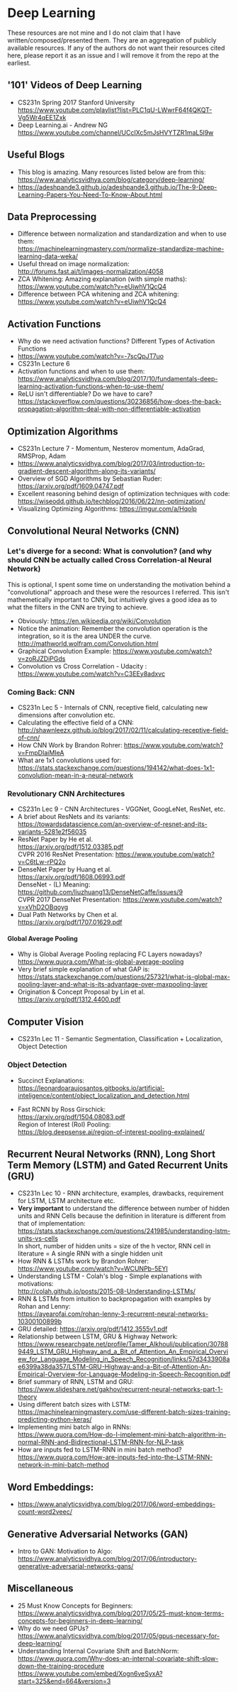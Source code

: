 # Deep Learning
These resources are not mine and I do not claim that I have written/composed/presented them. They are an aggregation of publicly available resources. If any of the authors do not want their resources cited here, please report it as an issue and I will remove it from the repo at the earliest.

## '101' Videos of Deep Learning
* CS231n Spring 2017 Stanford University  
https://www.youtube.com/playlist?list=PLC1qU-LWwrF64f4QKQT-Vg5Wr4qEE1Zxk
* Deep Learning.ai - Andrew NG  
https://www.youtube.com/channel/UCcIXc5mJsHVYTZR1maL5l9w

## Useful Blogs
* This blog is amazing. Many resources listed below are from this:  
https://www.analyticsvidhya.com/blog/category/deep-learning/
* https://adeshpande3.github.io/adeshpande3.github.io/The-9-Deep-Learning-Papers-You-Need-To-Know-About.html

## Data Preprocessing
* Difference between normalization and standardization and when to use them:  
https://machinelearningmastery.com/normalize-standardize-machine-learning-data-weka/  
* Useful thread on image normalization:  
http://forums.fast.ai/t/images-normalization/4058  
* ZCA Whitening: Amazing explanation (with simple maths):  
https://www.youtube.com/watch?v=eUiwhV1QcQ4
* Difference between PCA whitening and ZCA whitening:  
https://www.youtube.com/watch?v=eUiwhV1QcQ4


## Activation Functions
* Why do we need activation functions? Different Types of Activation Functions
* https://www.youtube.com/watch?v=-7scQpJT7uo
* CS231n Lecture 6
* Activation functions and when to use them:  
https://www.analyticsvidhya.com/blog/2017/10/fundamentals-deep-learning-activation-functions-when-to-use-them/
* ReLU isn't differentiable? Do we have to care?  
https://stackoverflow.com/questions/30236856/how-does-the-back-propagation-algorithm-deal-with-non-differentiable-activation

## Optimization Algorithms
* CS231n Lecture 7 -  Momentum, Nesterov momentum, AdaGrad, RMSProp, Adam
* https://www.analyticsvidhya.com/blog/2017/03/introduction-to-gradient-descent-algorithm-along-its-variants/
* Overview of SGD Algorithms by Sebastian Ruder: https://arxiv.org/pdf/1609.04747.pdf
* Excellent reasoning behind design of optimization techniques with code:  
https://wiseodd.github.io/techblog/2016/06/22/nn-optimization/
* Visualizing Optimizing Algorithms: https://imgur.com/a/Hqolp

## Convolutional Neural Networks (CNN)
### Let's diverge for a second: What is convolution? (and why should CNN be actually called Cross Correlation-al Neural Network)
This is optional, I spent some time on understanding the motivation behind a "convolutional" approach and these were the resources I referred. This isn't mathemetically important to CNN, but intuitively gives a good idea as to what the filters in the CNN are trying to achieve. 
* Obviously: https://en.wikipedia.org/wiki/Convolution
* Notice the animation: Remember the convolution operation is the integration, so it is the area UNDER the curve.  
http://mathworld.wolfram.com/Convolution.html
* Graphical Convolution Example: https://www.youtube.com/watch?v=zoRJZDiPGds
* Convolution vs Cross Correlation - Udacity : https://www.youtube.com/watch?v=C3EEy8adxvc

### Coming Back: CNN
* CS231n Lec 5 - Internals of CNN, receptive field, calculating new dimensions after convolution etc.
* Calculating the effective field of a CNN:  
http://shawnleezx.github.io/blog/2017/02/11/calculating-receptive-field-of-cnn/
* How CNN Work by Brandon Rohrer: https://www.youtube.com/watch?v=FmpDIaiMIeA
* What are 1x1 convolutions used for:  
https://stats.stackexchange.com/questions/194142/what-does-1x1-convolution-mean-in-a-neural-network

### Revolutionary CNN Architectures
* CS231n Lec 9 - CNN Architectures - VGGNet, GoogLeNet, ResNet, etc.
* A brief about ResNets and its variants:  
https://towardsdatascience.com/an-overview-of-resnet-and-its-variants-5281e2f56035
* ResNet Paper by He et al.  
https://arxiv.org/pdf/1512.03385.pdf  
CVPR 2016 ResNet Presentation: https://www.youtube.com/watch?v=C6tLw-rPQ2o
* DenseNet Paper by Huang et al.  
https://arxiv.org/pdf/1608.06993.pdf  
DenseNet - (L) Meaning:  
https://github.com/liuzhuang13/DenseNetCaffe/issues/9  
CVPR 2017 DenseNet Presentation: https://www.youtube.com/watch?v=xVhD2OBqoyg
* Dual Path Networks by Chen et al.  
https://arxiv.org/pdf/1707.01629.pdf

#### Global Average Pooling

* Why is Global Average Pooling replacing FC Layers nowadays?  
https://www.quora.com/What-is-global-average-pooling  
* Very brief simple explanation of what GAP is:  
https://stats.stackexchange.com/questions/257321/what-is-global-max-pooling-layer-and-what-is-its-advantage-over-maxpooling-layer  
* Origination & Concept Proposal by Lin et al.  
https://arxiv.org/pdf/1312.4400.pdf  

## Computer Vision
* CS231n Lec 11 - Semantic Segmentation, Classification + Localization, Object Detection  

### Object Detection
* Succinct Explanations:  
https://leonardoaraujosantos.gitbooks.io/artificial-inteligence/content/object_localization_and_detection.html  

* Fast RCNN by Ross Girschick:  
https://arxiv.org/pdf/1504.08083.pdf  
Region of Interest (RoI) Pooling:  
https://blog.deepsense.ai/region-of-interest-pooling-explained/  

## Recurrent Neural Networks (RNN), Long Short Term Memory (LSTM) and Gated Recurrent Units (GRU)
* CS231n Lec 10 - RNN architecture, examples, drawbacks, requirement for LSTM, LSTM architecture etc.
* **Very important** to understand the difference between number of hidden units and RNN Cells because the definition in literature is different from that of implementation:   
https://stats.stackexchange.com/questions/241985/understanding-lstm-units-vs-cells  
In short, number of hidden units = size of the h vector, RNN cell in literature = A single RNN with a single hidden unit  
* How RNN & LSTMs work by Brandon Rohrer: https://www.youtube.com/watch?v=WCUNPb-5EYI
* Understanding LSTM - Colah's blog - Simple explanations with motivations:  
http://colah.github.io/posts/2015-08-Understanding-LSTMs/
* RNN & LSTMs from intuition to backpropagation with examples by Rohan and Lenny:  
https://ayearofai.com/rohan-lenny-3-recurrent-neural-networks-10300100899b
* GRU detailed: https://arxiv.org/pdf/1412.3555v1.pdf
* Relationship between LSTM, GRU & Highway Network:  
https://www.researchgate.net/profile/Tamer_Alkhouli/publication/307889449_LSTM_GRU_Highway_and_a_Bit_of_Attention_An_Empirical_Overview_for_Language_Modeling_in_Speech_Recognition/links/57d3433908ae6399a38da357/LSTM-GRU-Highway-and-a-Bit-of-Attention-An-Empirical-Overview-for-Language-Modeling-in-Speech-Recognition.pdf
* Brief summary of RNN, LSTM and GRU:  
https://www.slideshare.net/gakhov/recurrent-neural-networks-part-1-theory
* Using different batch sizes with LSTM:  
https://machinelearningmastery.com/use-different-batch-sizes-training-predicting-python-keras/
* Implementing mini batch algo in RNNs:  
https://www.quora.com/How-do-I-implement-mini-batch-algorithm-in-normal-RNN-and-Bidirectional-LSTM-RNN-for-NLP-task
* How are inputs fed to LSTM-RNN in mini batch method?  
https://www.quora.com/How-are-inputs-fed-into-the-LSTM-RNN-network-in-mini-batch-method

## Word Embeddings:
* https://www.analyticsvidhya.com/blog/2017/06/word-embeddings-count-word2veec/
## Generative Adversarial Networks (GAN)
* Intro to GAN: Motivation to Algo:  
https://www.analyticsvidhya.com/blog/2017/06/introductory-generative-adversarial-networks-gans/


## Miscellaneous
* 25 Must Know Concepts for Beginners:  
https://www.analyticsvidhya.com/blog/2017/05/25-must-know-terms-concepts-for-beginners-in-deep-learning/
* Why do we need GPUs?  
https://www.analyticsvidhya.com/blog/2017/05/gpus-necessary-for-deep-learning/
* Understanding Internal Covariate Shift and BatchNorm:  
https://www.quora.com/Why-does-an-internal-covariate-shift-slow-down-the-training-procedure  
https://www.youtube.com/embed/Xogn6veSyxA?start=325&end=664&version=3
